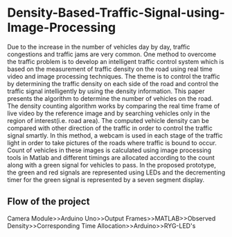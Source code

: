 # Density-Based-Traffic-Signal-using-Image-Processing

Due to the increase in the number of vehicles day by day, traffic congestions and traffic jams are very common. One method to overcome the traffic problem is to develop an intelligent traffic control system which is based on the measurement of traffic density on the road using real time video and image processing techniques. The theme is to control the traffic by determining the traffic density on each side of the road and control the traffic signal intelligently by using the density information. This paper presents the algorithm to determine the number of vehicles on the road. The density counting algorithm works by comparing the real time frame of live video by the reference image and by searching vehicles only in the region of interest(i.e. road area). The computed vehicle density can be compared with other direction of the traffic in order to control the traffic signal smartly. In this method, a webcam is used in each stage of the traffic light in order to take pictures of the roads where traffic is bound to occur. Count of vehicles in these images is calculated using image processing tools in Matlab and different timings are allocated according to the count along with a green signal for vehicles to pass. In the proposed prototype, the green and red signals are represented using LEDs and the decrementing timer for the green signal is represented by a seven segment display. 


## Flow of the project
Camera Module>>Arduino Uno>>Output Frames>>MATLAB>>Observed Density>>Corresponding Time Allocation>>Arduino>>RYG-LED's
